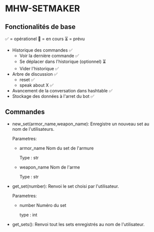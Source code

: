 # MHW-SETMAKER

## Fonctionalités de base
:white_check_mark: = opérationel :construction: = en cours :hourglass_flowing_sand: = prévu
- Historique des commandes :white_check_mark:
    - Voir la dernière commande :white_check_mark:
    - Se déplacer dans l'historique (optionnel) :hourglass_flowing_sand:
    - Vider l'historique :white_check_mark:
- Arbre de discussion :white_check_mark:
    - reset :white_check_mark:
    - speak about X :white_check_mark:
- Avancement de la conversation dans hashtable :white_check_mark:
- Stockage des données à l'arret du bot :white_check_mark:

## Commandes
- new_set(armor_name,weapon_name):
    Enregistre un nouveau set au nom de l'utilisateurs.

    Parametres:
    - armor_name
        Nom du set de l'armure

        Type : str
    - weapon_name
        Nom de l'arme

        Type : str

- get_set(number):
    Renvoi le set choisi par l'utilisateur.

    Parametres:
    - number
        Numéro du set

        type : int

- get_sets():
    Renvoi tout les sets enregistrés au nom de l'utilisateur.